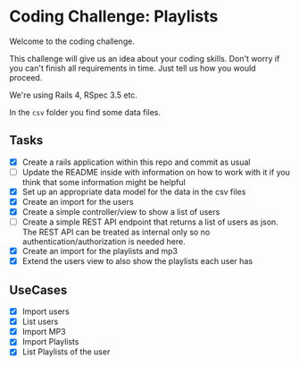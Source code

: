 # Coding Challenge: Playlists

Welcome to the coding challenge.

This challenge will give us an idea about your coding skills. Don't worry if you can't finish all requirements in time. Just tell us how you would proceed.

We're using Rails 4, RSpec 3.5 etc.

In the `csv` folder you find some data files.

## Tasks

- [x] Create a rails application within this repo and commit as usual
- [ ] Update the README inside with information on how to work with it if you think that some information might be helpful
- [x] Set up an appropriate data model for the data in the csv files
- [x] Create an import for the users
- [x] Create a simple controller/view to show a list of users
- [ ] Create a simple REST API endpoint that returns a list of users as json. The REST API can be treated as internal only so no authentication/authorization is needed here.
- [x] Create an import for the playlists and mp3
- [x] Extend the users view to also show the playlists each user has

## UseCases

- [x] Import users
- [x] List users
- [x] Import MP3
- [x] Import Playlists
- [x] List Playlists of the user
